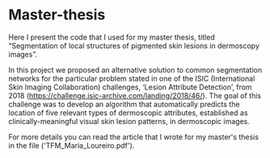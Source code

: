 # Master-thesis
Here I present the code that I used for my master thesis, titled “Segmentation of local structures of  pigmented skin lesions in dermoscopy images”.

In this project we proposed an alternative solution to common segmentation networks for the particular problem stated in one of the ISIC (International Skin Imaging Collaboration) challenges, ‘Lesion Attribute Detection’, from 2018 (https://challenge.isic-archive.com/landing/2018/46/).
The goal of this challenge was to develop an algorithm that automatically predicts the location of five relevant types of dermoscopic attributes, established as clinically-meaningful visual skin lesion patterns, in dermoscopic images. 

For more details you can read the article that I wrote for my master's thesis in the  file ('TFM_Maria_Loureiro.pdf').

